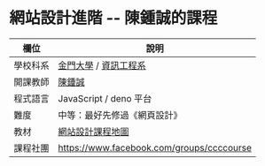 # 網站設計進階 -- 陳鍾誠的課程

欄位          | 說明
--------------|------------------------
學校科系       | [金門大學](https://www.nqu.edu.tw/) / [資訊工程系](https://www.nqu.edu.tw/educsie/)
開課教師       | [陳鍾誠](https://www.nqu.edu.tw/educsie/index.php?act=blog&code=list&ids=4)
程式語言       | JavaScript / deno 平台
難度           | 中等：最好先修過《網頁設計》
教材           | [網站設計課程地圖](./map.md)
課程社團       | https://www.facebook.com/groups/ccccourse




